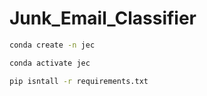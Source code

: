 # Junk_Email_Classifier

```bash
conda create -n jec
```

```bash
conda activate jec
```

```bash
pip isntall -r requirements.txt
```